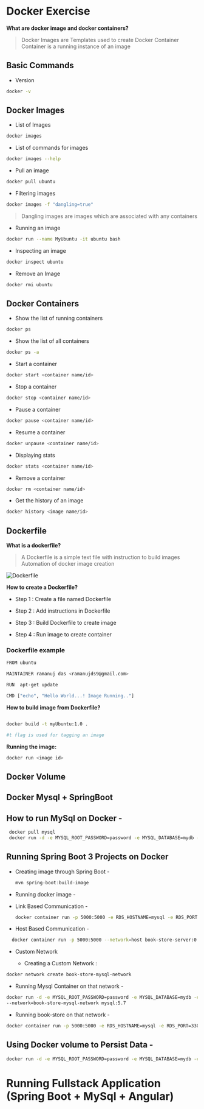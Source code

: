 # Docker Exercise

__What are docker image and docker containers?__

>Docker Images are Templates used to create Docker Container
>Container is a running instance of an image

## Basic Commands

* Version

```bash
docker -v
```

## Docker Images

* List of Images

```bash
docker images
```

* List of commands for images

```bash
docker images --help
```

* Pull an image

```bash
docker pull ubuntu
```

* Filtering images

```bash
docker images -f "dangling=true"
```

>Dangling images are images which are associated with any containers

* Running an image

```bash
docker run --name MyUbuntu -it ubuntu bash
```

* Inspecting an image

```bash
docker inspect ubuntu
```

* Remove an Image

```bash
docker rmi ubuntu
```

## Docker Containers

* Show the list of running containers

```bash
docker ps
```

* Show the list of all containers

```bash
docker ps -a
```

* Start a container

```bash
docker start <container name/id>
```

* Stop a container

```bash
docker stop <container name/id>
```

* Pause a container

```bash
docker pause <container name/id>
```

* Resume a container

```bash
docker unpause <container name/id>
```

* Displaying stats

```bash
docker stats <container name/id>
```

* Remove a container

```bash
docker rm <container name/id>
```

* Get the history of an image

```bash
docker history <image name/id>
```

## Dockerfile

__What is a dockerfile?__

> A Dockerfile is a simple text file with instruction to build images
> Automation of docker image creation

![Dockerfile](https://i2.wp.com/miro.medium.com/max/1273/1*p8k1b2DZTQEW_yf0hYniXw.png?w=810&ssl=1)

__How to create a Dockerfile?__

* Step 1 : Create a file named Dockerfile

* Step 2 : Add instructions in Dockerfile

* Step 3 : Build Dockerfile to create image

* Step 4 : Run image to create container

### Dockerfile example

```bash
FROM ubuntu

MAINTAINER ramanuj das <ramanujds9@gmail.com> 

RUN  apt-get update

CMD ["echo", "Hello World...! Image Running.."]

```

__How to build image from Dockerfile?__

```bash

docker build -t myUbuntu:1.0 .

#t flag is used for tagging an image

```

__Running the image:__

```bash
docker run <image id>
```

## Docker Volume


## Docker Mysql + SpringBoot

## How to run MySql on Docker -
  
  ```bash
   docker pull mysql
   docker run -d -e MYSQL_ROOT_PASSWORD=password -e MYSQL_DATABASE=mydb -e MYSQL_USER=docker -e MYSQL_PASSWORD=password -p 3308:3306 --name mysql mysql:5.7
  ```

## Running Spring Boot 3 Projects on Docker

* Creating image through Spring Boot -
  
  ```javascript
  mvn spring-boot:build-image
  ```

* Running docker image -

* Link Based Communication -
  
  ```bash
  docker container run -p 5000:5000 -e RDS_HOSTNAME=mysql -e RDS_PORT=3306 --link=mysql --name book-store book-store-server:0.0.1-SNAPSHOT
  ```

* Host Based Communication -
  
```bash
  docker container run -p 5000:5000 --network=host book-store-server:0.0.1-SNAPSHOT
```

* Custom Network

  * Creating a Custom Network :

```bash
docker network create book-store-mysql-network
```

* Running Mysql Container on that network -

```bash
docker run -d -e MYSQL_ROOT_PASSWORD=password -e MYSQL_DATABASE=mydb -e MYSQL_USER=docker -e MYSQL_PASSWORD=password -p 3308:3306 --name mysql 
--network=book-store-mysql-network mysql:5.7
```

* Running book-store on that network -

```bash
docker container run -p 5000:5000 -e RDS_HOSTNAME=mysql -e RDS_PORT=3306 --network=book-store-mysql-network -d --name book-store book-store-server:0.0.1-SNAPSHOT
```

## Using Docker volume to Persist Data - 

```bash
docker run -d -e MYSQL_ROOT_PASSWORD=password -e MYSQL_DATABASE=mydb -e MYSQL_USER=docker -e MYSQL_PASSWORD=password -p 3308:3306 --name mysql --volume mysql-db-volume:/var/lib/mysql mysql
```

# Running Fullstack Application (Spring Boot + MySql + Angular)
